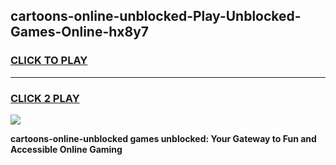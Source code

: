 
## cartoons-online-unblocked-Play-Unblocked-Games-Online-hx8y7
<h3>
<a href="https://premium76.site?title=cartoons-online-unblocked&ref=25A">CLICK TO PLAY</a></h3>
<hr>

<h3>
<a href="https://premium76.site?title=cartoons-online-unblocked&ref=25A">CLICK 2 PLAY</a>
  
</h3>

<a href="https://premium76.site?title=cartoons-online-unblocked&ref=25A"><img src="https://clearcache.store/games.png"></a>


**cartoons-online-unblocked games unblocked: Your Gateway to Fun and Accessible Online Gaming**
